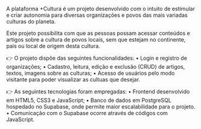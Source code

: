 A plataforma +Cultura é um projeto desenvolvido com o intuito de estimular e criar autonomia para diversas organizações e povos das mais variadas culturas do planeta.

Este projeto possibilita com que as pessoas possam acessar conteúdos e artigos sobre a cultura de povos locais, sem que estejam no continente, país ou local de origem desta cultura.

👉 O projeto dispõe das seguintes funcionalidades:
• Login e registro de organizações;
• Cadastro, leitura, edição e exclusão (CRUD) de artigos, textos, imagens sobre as culturas;
• Acesso de usuários pelo modo visitante para poder visualizar as cultuas que desejar.

👉 As seguintes tecnologias foram empregadas:
• Frontend desenvolvido em HTML5, CSS3 e JavaScript;
• Banco de dados em PostgreSQL hospedado no Supabase, onde permite maior escalabilidade para o projeto.
• Comunicação com o Supabase ocorre através de códigos com JavaScript.